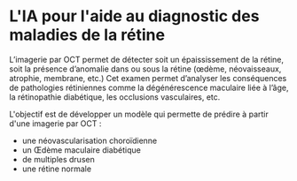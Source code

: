 # L'IA pour l'aide au diagnostic des maladies de la rétine

L’imagerie par OCT permet de détecter soit un épaississement de la rétine, soit la présence d’anomalie dans ou sous la rétine (œdème, néovaisseaux, atrophie, membrane, etc.) Cet examen permet d’analyser les conséquences de pathologies rétiniennes comme la dégénérescence maculaire liée à l’âge, la rétinopathie diabétique, les occlusions vasculaires, etc.

L'objectif est de développer un modèle qui permette de prédire à partir d'une imagerie par OCT :

* une néovascularisation choroïdienne
* un Œdème maculaire diabétique
* de multiples drusen
* une rétine normale

